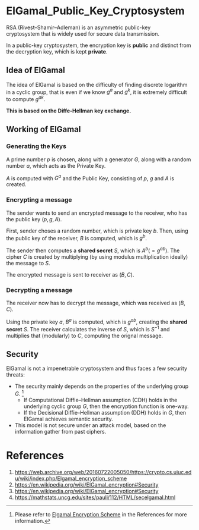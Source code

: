 # ElGamal_Public_Key_Cryptosystem
RSA (Rivest–Shamir–Adleman) is an asymmetric public-key cryptosystem that is widely used for secure data transmission.

In a public-key cryptosystem, the encryption key is **public** and distinct from the decryption key, which is kept **private**. 


## Idea of ElGamal

The idea of ElGamal is based on the difficulty of finding discrete logarithm in a cyclic group, that is even if we know $g^a$ and $g^k$, it is extremely difficult to compute $g^{ak}$.

**This is based on the Diffe-Hellman key exchange.**
## Working of ElGamal

### Generating the Keys
A prime number $p$ is chosen, along with a generator $G$, along with a random number $a$, which acts as the Private Key.

$A$ is computed with $G^a$ and the Public Key, consisting of $p$, $g$ and $A$ is created.

### Encrypting a message
The sender wants to send an encrypted message to the receiver, who has the public key $(p,g,A)$.

First, sender choses a random number, which is private key $b$. Then, using the public key of the receiver, $B$ is computed, which is $g^b$.

The sender then computes a **shared secret** $S$, which is $A^b( = g^{ab})$. The cipher $C$ is created by multiplying (by using modulus multiplication ideally) the message to $S$.

The encrypted message is sent to receiver as $(B, C)$.

### Decrypting a message
The receiver now has to decrypt the message, which was received as $(B,C)$.

Using the private key $a$, $B^a$ is computed, which is $g^{ab}$, creating the **shared secret** $S$. The receiver calculates the inverse of $S$, which is $S^{-1}$ and multiplies that (modularly) to $C$, computing the orignal message.

## Security

ElGamal is not a impenetrable cryptosystem and thus faces a few security threats:

- The security mainly depends on the properties of the underlying group $G$. [^1]
  - If Computational Diffie–Hellman assumption (CDH) holds in the underlying cyclic group $G$, then the encryption function is one-way.
  - If the Decisional Diffie–Hellman assumption (DDH) holds in $G$, then ElGamal achieves semantic security.
- This model is not secure under an attack model, based on the information gather from past ciphers.
[^1]: Please refer to [Elgamal Encryption Scheme](https://web.archive.org/web/20160722005050/https://crypto.cs.uiuc.edu/wiki/index.php/Elgamal_encryption_scheme) in the References for more information.

# References
1. https://web.archive.org/web/20160722005050/https://crypto.cs.uiuc.edu/wiki/index.php/Elgamal_encryption_scheme
2. https://en.wikipedia.org/wiki/ElGamal_encryption#Security
3. https://en.wikipedia.org/wiki/ElGamal_encryption#Security
4. https://mathstats.uncg.edu/sites/pauli/112/HTML/secelgamal.html


